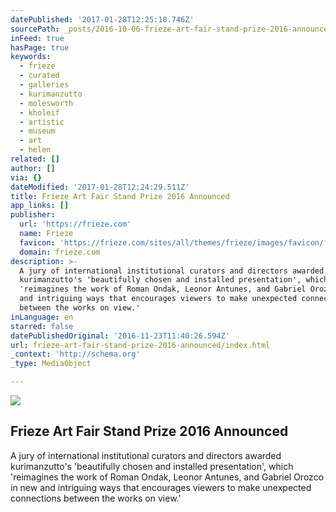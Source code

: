 ```yaml
---
datePublished: '2017-01-28T12:25:18.746Z'
sourcePath: _posts/2016-10-06-frieze-art-fair-stand-prize-2016-announced.md
inFeed: true
hasPage: true
keywords:
  - frieze
  - curated
  - galleries
  - kurimanzutto
  - molesworth
  - kholeif
  - artistic
  - museum
  - art
  - helen
related: []
author: []
via: {}
dateModified: '2017-01-28T12:24:29.511Z'
title: Frieze Art Fair Stand Prize 2016 Announced
app_links: []
publisher:
  url: 'https://frieze.com'
  name: Frieze
  favicon: 'https://frieze.com/sites/all/themes/frieze/images/favicon/favicon.ico'
  domain: frieze.com
description: >-
  A jury of international institutional curators and directors awarded
  kurimanzutto's 'beautifully chosen and installed presentation', which
  'reimagines the work of Roman Ondak, Leonor Antunes, and Gabriel Orozco in new
  and intriguing ways that encourages viewers to make unexpected connections
  between the works on view.'
inLanguage: en
starred: false
datePublishedOriginal: '2016-11-23T11:40:26.594Z'
url: frieze-art-fair-stand-prize-2016-announced/index.html
_context: 'http://schema.org'
_type: MediaObject

---
```

<article style=""><img src="https://imgflo.herokuapp.com/graph/2b2431f8e7ba7b0/af4a2cf4a7db6d7c21bfcd65c992113a/noop.png?input=https%3A%2F%2Ffrieze.com%2Fsites%2Fdefault%2Ffiles%2Fspthumb.png" /><h1>Frieze Art Fair Stand Prize 2016 Announced</h1><p>A jury of international institutional curators and directors awarded kurimanzutto's 'beautifully chosen and installed presentation', which 'reimagines the work of Roman Ondak, Leonor Antunes, and Gabriel Orozco in new and intriguing ways that encourages viewers to make unexpected connections between the works on view.'</p></article>